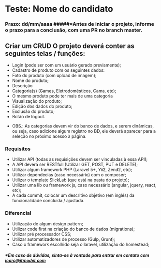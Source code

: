 # Teste: Nome do candidato

### Prazo: dd/mm/aaaa #####*Antes de iniciar o projeto, informe o prazo para a conclusão, com uma PR no branch master.

## Criar um CRUD O projeto deverá conter as seguintes telas / funções:

- Login (pode ser com um usuário gerado previamente);
- Cadastro de produto com os seguintes dados:
- Foto do produto (com upload de imagem);
- Nome do produto;
- Descrição
- Categoria(s) (Games, Eletrodomésticos, Cama, etc);
- O mesmo produto pode ter mais de uma categoria
- Visualização do produto;
- Edição dos dados do produto;
- Exclusão do produto;
- Botão de logout.
* OBS.: As categorias devem vir do banco de dados, e serem dinâmicas, ou seja, caso adicione algum registro no BD, ele deverá aparecer para a seleção no próximo acesso à página.

### Requisitos

- Utilizar API (todas as requisições devem ser vinculadas à essa API);
- A API deverá ser RESTfull (Utilizar GET, POST, PUT e DELETE);
- Utilizar algum framework PHP (Laravel 5+, Yii2, Zend2, etc);
- Utilizar dependecias (caso necessário) com o composer;
- Utilizar o template SlickLab (que está na pasta do projeto);
- Utilizar uma lib ou framework js, caso necessário (angular, jquery, react, etc);
- A cada commit, colocar um descritivo objetivo (em inglês) da funcionalidade concluída / ajustada.

### Diferencial
- Utilização de algum design pattern;
- Utilizar code first na criação do banco de dados (migrations);
- Utilizar pré processador CSS;
- Utilizar automatizadores de processo (Gulp, Grunt);
- Caso o framework escolhido seja o laravel, utilização do homestead;

##### *Em caso de dúvidas, sinta-se à vontade para entrar em contato com icaro@itmodel.com
